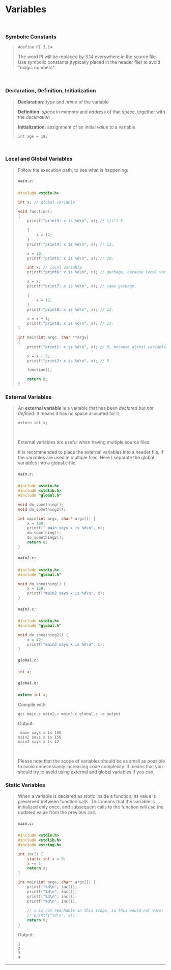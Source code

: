 # Variables

<br>

### Symbolic Constants

<blockquote>

```
#define PI 3.14
```
The word PI will be replaced by 3.14 everywhere in the source file. Use symbolic constants (typically placed in the header file) to avoid "magic numbers".

</blockquote>

<br>

### Declaration, Definition, Initialization

<blockquote>

**Declaration:** *type* and *name* of the variable

**Definition:** *space* in memory and *address* of that space, together with the *declaration*

**Initialization:** assignment of an initial *value* to a variable

```
int age = 18;
```

</blockquote>

<br>

### Local and Global Variables

<blockquote>

Follow the execution path, to see what is happening:

<h5 a><strong><code>main.c:</code></strong></h5>

```c
#include <stdio.h>

int x; // global variable

void function()
{
    printf("print3: x is %d\n", x); // still 5.

    {
        x = 12;
    }
    printf("print4: x is %d\n", x); // 12.

    x = 20;
    printf("print5: x is %d\n", x); // 20.

    int x; // local variable
    printf("print6: x is %d\n", x); // garbage, because local variables are not automatically initialized.

    x = x;
    printf("print7: x is %d\n", x); // same garbage.

    {
        x = 12;
    }
    printf("print8: x is %d\n", x); // 12.

    x = x + 1;
    printf("print9: x is %d\n", x); // 13.
}

int main(int argc, char **argv)
{
    printf("print1: x is %d\n", x); // 0, because global variables are automatically initialized to 0.

    x = x + 5;
    printf("print2: x is %d\n", x); // 5.

    function();

    return 0;
}
```

</blockquote>

### External Variables

<blockquote>

An **external variable** is a variable that has been *declared but not defined*. It means it has no space allocated for it.
```
extern int x;
```

<br>

External variables are useful when having multiple source files.

It is recommended to place the external variables into a header file, if the variables are used in multiple files. Here I separate the global variables into a global.c file.

<h5 a><strong><code>main.c:</code></strong></h5>

```c
#include <stdio.h>
#include <stdlib.h>
#include "global.h"

void do_something();
void do_something2();

int main(int argc, char* argv[]) {
    x = 100;
    printf(" main says x is %d\n", x);
    do_something();
    do_something2();
    return 0;
}
```

<h5 a><strong><code>main2.c:</code></strong></h5>

```c
#include <stdio.h>
#include "global.h"

void do_something() {
    x = 150;
    printf("main2 says x is %d\n", x);
}
```

<h5 a><strong><code>main3.c:</code></strong></h5>

```c
#include <stdio.h>
#include "global.h"

void do_something2() {
    x = 42;
    printf("main3 says x is %d\n", x);
}
```

<h5 a><strong><code>global.c:</code></strong></h5>

```c
int x;
```

<h5 a><strong><code>global.h:</code></strong></h5>

```c
extern int x;
```

Compile with:
```
gcc main.c main2.c main3.c global.c -o output
```

Output:
```
 main says x is 100
main2 says x is 150
main3 says x is 42
```

<br>

Please note that the scope of variables should be as small as possible to avoid unnecessarily increasing code complexity. It means that you should try to avoid using external and global variables if you can.

</blockquote>

### Static Variables

<blockquote>

When a variable is declared as *static* inside a function, its value is preserved between function calls. This means that the variable is initialized only once, and subsequent calls to the function will use the updated value from the previous call.

<h5 a><strong><code>main.c:</code></strong></h5>

```c
#include <stdio.h>
#include <stdlib.h>
#include <string.h>

int inc() {
    static int x = 0;
    x += 1;
    return x;
}

int main(int argc, char* argv[]) {
    printf("%d\n", inc());
    printf("%d\n", inc());
    printf("%d\n", inc());
    printf("%d\n", inc());
    
    // x is not reachable in this scope, so this would not work:
    // printf("%d\n", x);
    return 0;
}
```

Output:
```
1
2
3
4
```

</blockquote>

---
